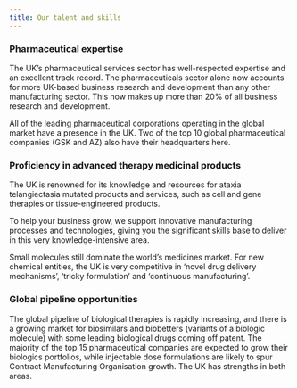 ```yaml
---
title: Our talent and skills
---
```

### Pharmaceutical expertise 

The UK’s pharmaceutical services sector has well-respected expertise and an excellent track record. The pharmaceuticals sector alone now accounts for more UK-based business research and development than any other manufacturing sector. This now makes up more than 20% of all business research and development. 

All of the leading pharmaceutical corporations operating in the global market have a presence in the UK. Two of the top 10 global pharmaceutical companies (GSK and AZ) also have their headquarters here. 

### Proficiency in advanced therapy medicinal products

The UK is renowned for its knowledge and resources for ataxia telangiectasia mutated products and services, such as cell and gene therapies or tissue-engineered products. 

To help your business grow, we support innovative manufacturing processes and technologies, giving you the significant skills base to deliver in this very knowledge-intensive area.

Small molecules still dominate the world’s medicines market. For new chemical entities, the UK is very competitive in ‘novel drug delivery mechanisms’, ‘tricky formulation’ and ‘continuous manufacturing’. 

### Global pipeline opportunities

The global pipeline of biological therapies is rapidly increasing, and there is a growing market for biosimilars and biobetters (variants of a biologic molecule) with some leading biological drugs coming off patent. The majority of the top 15 pharmaceutical companies are expected to grow their biologics portfolios, while injectable dose formulations are likely to spur Contract Manufacturing Organisation growth. The UK has strengths in both areas.

